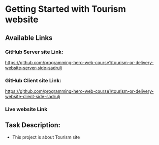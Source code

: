 # Getting Started with Tourism website

## Available Links


### GitHub Server site Link:

 https://github.com/programming-hero-web-course1/tourism-or-delivery-website-server-side-sadrulj

### GitHub Client site Link:

https://github.com/programming-hero-web-course1/tourism-or-delivery-website-client-side-sadrulj

### Live website Link

## Task Description:
* This project is about Tourism site